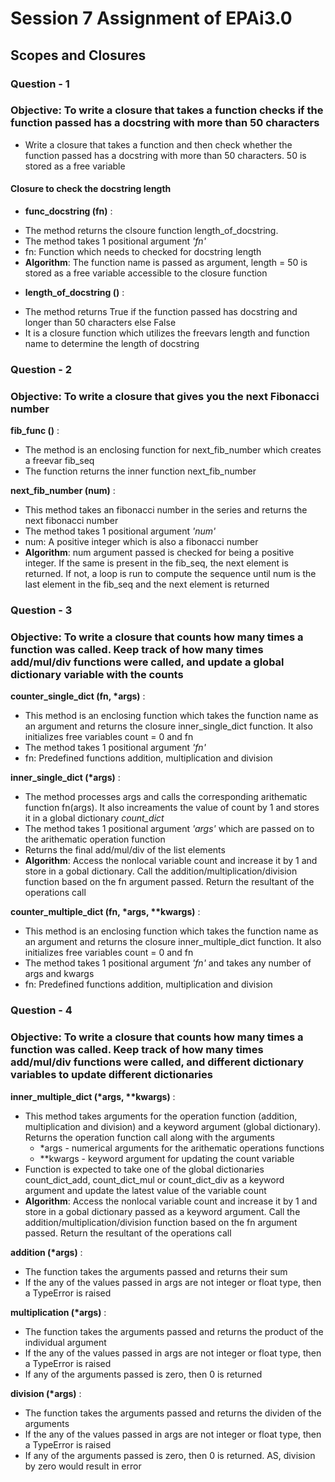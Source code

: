 # Session 7 Assignment of EPAi3.0

## Scopes and Closures

### Question - 1

### Objective: To write a closure that takes a function checks if the function passed has a docstring with more than 50 characters

* Write a closure that takes a function and then check whether the function passed has a docstring with more than 50 characters. 50 is stored as a free variable

#### Closure to check the docstring length

* __func_docstring (fn)__ :
+ The method returns the clsoure function length_of_docstring.
+ The method takes 1 positional argument _'fn'_
+ fn: Function which needs to checked for docstring length
+ __Algorithm__: The function name is passed as argument, length = 50 is stored as a free variable accessible to the closure function 

* __length_of_docstring ()__ :
+ The method returns True if the function passed has docstring and longer than 50 characters else False
+ It is a closure function which utilizes the freevars length and function name to determine the length of docstring

### Question - 2

### Objective: To write a closure that gives you the next Fibonacci number

__fib_func ()__ :
+ The method is an enclosing function for next_fib_number which creates a freevar fib_seq
+ The function returns the inner function next_fib_number

__next_fib_number (num)__ :
+ This method takes an fibonacci number in the series and returns the next fibonacci number 
+ The method takes 1 positional argument *'num'*
+ num: A positive integer which is also a fibonacci number
+ __Algorithm__: num argument passed is checked for being a positive integer. If the same is present in the fib_seq, the next element is returned. If not, a loop is run to compute the sequence until num is the last element in the fib_seq and the next element is returned

### Question - 3

### Objective: To write a closure that counts how many times a function was called. Keep track of how many times add/mul/div functions were called, and update a global dictionary variable with the counts

__counter_single_dict (fn, *args)__ :
+ This method is an enclosing function which takes the function name as an argument and returns the closure inner_single_dict function. It also initializes free variables count = 0 and fn
+ The method takes 1 positional argument *'fn'*
+ fn: Predefined functions addition, multiplication and division

__inner_single_dict (*args)__ :
+ The method processes args and calls the corresponding arithematic function fn(args). It also increaments the value of count by 1 and stores it in a global dictionary *count_dict*
+ The method takes 1 positional argument *'args'* which are passed on to the arithematic operation function
+ Returns the final add/mul/div of the list elements
+ __Algorithm__: Access the nonlocal variable count and increase it by 1 and store in a gobal dictionary. Call the addition/multiplication/division function based on the fn argument passed. Return the resultant of the operations call

__counter_multiple_dict (fn, *args, **kwargs)__ :
+ This method is an enclosing function which takes the function name as an argument and returns the closure inner_multiple_dict function. It also initializes free variables count = 0 and fn
+ The method takes 1 positional argument *'fn'* and takes any number of args and kwargs
+ fn: Predefined functions addition, multiplication and division

### Question - 4

### Objective: To write a closure that counts how many times a function was called. Keep track of how many times add/mul/div functions were called, and different dictionary variables to update different dictionaries

__inner_multiple_dict (*args, **kwargs)__ :
+ This method takes arguments for the operation function (addition, multiplication and division) and a keyword argument (global dictionary). Returns the operation function call along with the arguments
    + *args - numerical arguments for the arithematic operations functions
    + **kwargs - keyword argument for updating the count variable
+ Function is expected to take one of the global dictionaries count_dict_add, count_dict_mul or count_dict_div as a keyword argument and update the latest value of the variable count
+ __Algorithm__: Access the nonlocal variable count and increase it by 1 and store in a gobal dictionary passed as a keyword argument. Call the addition/multiplication/division function based on the fn argument passed. Return the resultant of the operations call


__addition (*args)__ :
+ The function takes the arguments passed and returns their sum
+ If the any of the values passed in args are not integer or float type, then a TypeError is raised

__multiplication (*args)__ :
+ The function takes the arguments passed and returns the product of the individual argument
+ If the any of the values passed in args are not integer or float type, then a TypeError is raised
+ If any of the arguments passed is zero, then 0 is returned

__division (*args)__ :
+ The function takes the arguments passed and returns the dividen of the arguments
+ If the any of the values passed in args are not integer or float type, then a TypeError is raised
+ If any of the arguments passed is zero, then 0 is returned. AS, division by zero would result in error
